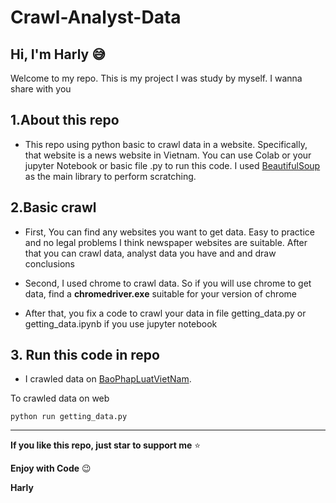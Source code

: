 # Crawl-Analyst-Data

## Hi, I'm Harly 😅

Welcome to my repo. This is my project I was study by myself. I wanna share with you

## 1.About this repo

* This repo using python basic to crawl data in a website. Specifically, that website is a news website in Vietnam. You can use Colab or your jupyter Notebook or basic   file .py to run this code. I used [BeautifulSoup](https://www.crummy.com/software/BeautifulSoup/bs4/doc/) as the main library to perform scratching.

## 2.Basic crawl

* First, You can find any websites you want to get data. Easy to practice and no legal problems I think newspaper websites are suitable. After that you can crawl data, analyst data you have and and draw conclusions

* Second, I used chrome to crawl data. So if you will use chrome to get data, find a **chromedriver.exe** suitable for your version of chrome 

* After that, you fix a code to crawl your data in file getting_data.py or getting_data.ipynb if you use jupyter notebook

## 3. Run this code in repo

 * I crawled data on [BaoPhapLuatVietNam](https://baophapluat.vn).

  To crawled data on web
```
python run getting_data.py
```

_____

**If you like  this repo, just star to support me** :star:

**Enjoy with Code** :wink:

**Harly**
